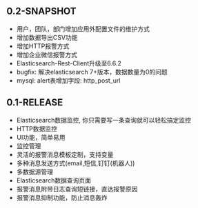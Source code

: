 ## 0.2-SNAPSHOT

* 用户，团队，部门增加应用外配置文件的维护方式
* 增加数据导出CSV功能
* 增加HTTP报警方式
* 增加企业微信报警方式
* Elasticsearch-Rest-Client升级至6.6.2
* bugfix: 解决elasticsearch 7+版本，数据数量为0的问题
* mysql: alert表增加字段: http_post_url

## 0.1-RELEASE

* Elasticsearch数据监控, 你只需要写一条查询就可以轻松搞定监控
* HTTP数据监控
* UI功能，简单易用
* 监控管理
* 灵活的报警消息模板定制，支持变量
* 多种消息发送方式(email,短信,钉钉(机器人))
* 多数据源管理
* Elasticsearch数据查询页面
* 报警消息附带日志查询短链接，直达报警原因
* 报警消息抑制功能，防止消息轰炸
